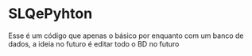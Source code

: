 # SLQePyhton
 Esse é um código que apenas o básico por enquanto com um banco de dados, a ideia no futuro é editar todo o BD no futuro 
